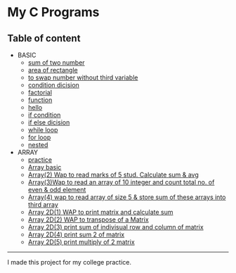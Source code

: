 # My C Programs
## Table of content
- BASIC
    - [sum of two number](./BASIC/1.%20sum%20two%20number.c)
    - [area of rectangle](./BASIC/3.%20area%20of%20rectangle%20.c)
    - [to swap number without third variable](./BASIC/4.%20to%20swap%20two%20%20no.%20without%20using%20third%20variable.c)
    - [condition dicision](./BASIC/condition%20dicision.c)
    - [factorial](./BASIC/factoriall.c)
    - [function](./BASIC/function.c)
    - [hello](./BASIC/hello.c)
    - [if condition](./BASIC/IF%20DICISION.C)
    - [if else dicision](./BASIC/IF%20ELSE%20dicision.c)
    - [while loop](./BASIC/loop%20(while).c)
    - [for loop](./BASIC/loop(for).c)
    - [nested](./BASIC/nested.c)
- ARRAY
    - [practice](./ARRAY/practice.c)
    - [Array basic](./ARRAY/Array(1).c)
    - [Array(2) Wap to read marks of 5 stud. Calculate sum & avg](./ARRAY/Array(2)%20Wap%20to%20read%20marks%20of%205%20stud.%20Calculate%20sum%20%26%20avg.c)   
    - [Array(3)Wap to read an array of 10 integer and count total no. of even & odd  element](./ARRAY/Array(3)Wap%20to%20read%20an%20array%20of%2010%20integer%20and%20count%20total%20no.%20of%20even%20%26%20odd%20%20element.c) 
    - [Array(4) wap to read array of size 5 & store sum of these arrays into third array](./ARRAY/Array(4)%20wap%20to%20read%20array%20of%20size%205%20%26%20store%20sum%20of%20these%20arrays%20into%20third%20array.c)
    - [Array 2D(1) WAP to print matrix and calculate sum](./ARRAY/Array%202D(1)%20WAP%20to%20print%20matrix%20and%20calculate%20sum.c)
    - [Array 2D(2) WAP to transpose of a Matrix](./ARRAY/Array%202D(2)%20WAP%20to%20transpose%20of%20a%20Matrix.c)
    - [Array 2D(3) print sum of indivisual row and column  of matrix](./ARRAY/Array%202D(3)%20print%20sum%20of%20indivisual%20row%20and%20column%20%20of%20matrix.c)
    - [Array 2D(4) print sum 2  of matrix](./ARRAY/Array%202D(4)%20print%20sum%202%20%20of%20matrix.c)
    - [Array 2D(5) print multiply of 2 matrix](./ARRAY/Array%202D(5)%20print%20multiply%20of%202%20matrix.c)
    


---
I made this project for my college practice.